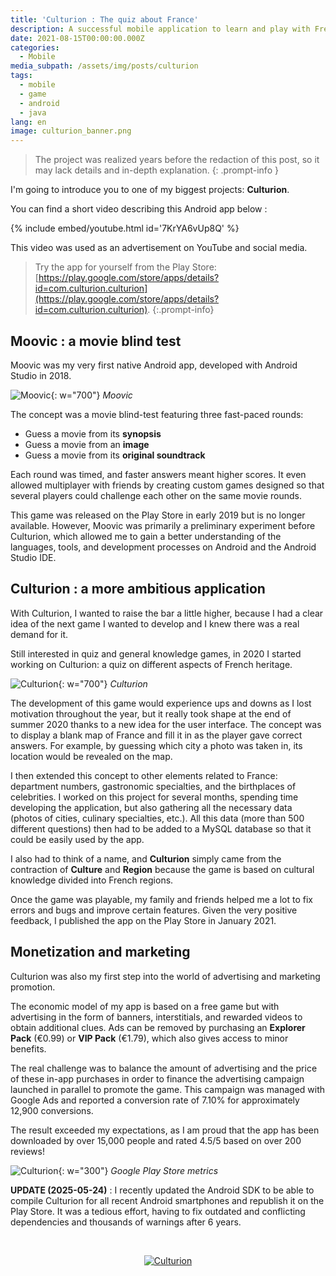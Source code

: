 ```yaml
---
title: 'Culturion : The quiz about France'
description: A successful mobile application to learn and play with French culture.
date: 2021-08-15T00:00:00.000Z
categories:
  - Mobile
media_subpath: /assets/img/posts/culturion
tags:
  - mobile
  - game
  - android
  - java
lang: en
image: culturion_banner.png
---
```


> The project was realized years before the redaction of this post, so it may lack details and in-depth explanation.
{: .prompt-info }

I'm going to introduce you to one of my biggest projects: **Culturion**. 

You can find a short video describing this Android app below :

{% include embed/youtube.html id='7KrYA6vUp8Q' %}

This video was used as an advertisement on YouTube and social media.

> Try the app for yourself from the Play Store: [https://play.google.com/store/apps/details?id=com.culturion.culturion](https://play.google.com/store/apps/details?id=com.culturion.culturion).
{:.prompt-info}

## Moovic : a movie blind test

Moovic was my very first native Android app, developed with Android Studio in 2018. 

![Moovic](moovic.png){: w="700"}
_Moovic_

The concept was a movie blind-test featuring three fast-paced rounds:
- Guess a movie from its **synopsis**
- Guess a movie from an **image**
- Guess a movie from its **original soundtrack**

Each round was timed, and faster answers meant higher scores. It even allowed multiplayer with friends by creating custom games designed so that several players could challenge each other on the same movie rounds.

This game was released on the Play Store in early 2019 but is no longer available. However, Moovic was primarily a preliminary experiment before Culturion, which allowed me to gain a better understanding of the languages, tools, and development processes on Android and the Android Studio IDE.

## Culturion : a more ambitious application

With Culturion, I wanted to raise the bar a little higher, because I had a clear idea of the next game I wanted to develop and I knew there was a real demand for it.

Still interested in quiz and general knowledge games, in 2020 I started working on Culturion: a quiz on different aspects of French heritage.

![Culturion](culturion.jpg){: w="700"}
_Culturion_

The development of this game would experience ups and downs as I lost motivation throughout the year, but it really took shape at the end of summer 2020 thanks to a new idea for the user interface. The concept was to display a blank map of France and fill it in as the player gave correct answers. For example, by guessing which city a photo was taken in, its location would be revealed on the map.

I then extended this concept to other elements related to France: department numbers, gastronomic specialties, and the birthplaces of celebrities. I worked on this project for several months, spending time developing the application, but also gathering all the necessary data (photos of cities, culinary specialties, etc.). All this data (more than 500 different questions) then had to be added to a MySQL database so that it could be easily used by the app.

I also had to think of a name, and **Culturion** simply came from the contraction of **Culture** and **Region** because the game is based on cultural knowledge divided into French regions.

Once the game was playable, my family and friends helped me a lot to fix errors and bugs and improve certain features. Given the very positive feedback, I published the app on the Play Store in January 2021.

## Monetization and marketing

Culturion was also my first step into the world of advertising and marketing promotion.

The economic model of my app is based on a free game but with advertising in the form of banners, interstitials, and rewarded videos to obtain additional clues. Ads can be removed by purchasing an **Explorer Pack** (€0.99) or **VIP Pack** (€1.79), which also gives access to minor benefits. 

The real challenge was to balance the amount of advertising and the price of these in-app purchases in order to finance the advertising campaign launched in parallel to promote the game. This campaign was managed with Google Ads and reported a conversion rate of 7.10% for approximately 12,900 conversions.

The result exceeded my expectations, as I am proud that the app has been downloaded by over 15,000 people and rated 4.5/5 based on over 200 reviews! 

![Culturion](culturion_stats.png){: w="300"}
_Google Play Store metrics_

**UPDATE (2025-05-24)** : I recently updated the Android SDK to be able to compile Culturion for all recent Android smartphones and republish it on the Play Store. It was a tedious effort, having to fix outdated and conflicting dependencies and thousands of warnings after 6 years.

<br>
<p align="center">
  <a href="https://play.google.com/store/apps/details?id=com.culturion.culturion"><img src="playstore.png" alt="Culturion"/></a>
</p>
